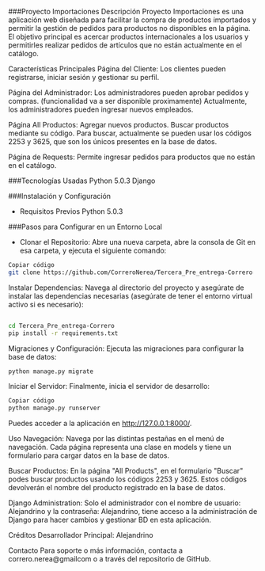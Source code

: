 ###Proyecto Importaciones
Descripción
Proyecto Importaciones es una aplicación web diseñada para facilitar la compra de productos importados y permitir la gestión de pedidos para productos no disponibles en la página. El objetivo principal es acercar productos internacionales a los usuarios y permitirles realizar pedidos de artículos que no están actualmente en el catálogo.

Características Principales
Página del Cliente:
Los clientes pueden registrarse, iniciar sesión y gestionar su perfil.

Página del Administrador:
Los administradores pueden aprobar pedidos y compras. (funcionalidad va a ser disponible proximamente)
Actualmente, los administradores pueden ingresar nuevos empleados.

Página All Productos:
Agregar nuevos productos.
Buscar productos mediante su código.
Para buscar, actualmente se pueden usar los códigos 2253 y 3625, que son los únicos presentes en la base de datos.

Página de Requests:
Permite ingresar pedidos para productos que no están en el catálogo.

###Tecnologías Usadas
Python 5.0.3 
Django

###Instalación y Configuración
* Requisitos Previos
Python 5.0.3

###Pasos para Configurar en un Entorno Local
* Clonar el Repositorio:
Abre una nueva carpeta, abre la consola de Git en esa carpeta, y ejecuta el siguiente comando:

```bash
Copiar código
git clone https://github.com/CorreroNerea/Tercera_Pre_entrega-Correro
```

Instalar Dependencias:
Navega al directorio del proyecto y asegúrate de instalar las dependencias necesarias (asegúrate de tener el entorno virtual activo si es necesario):

```bash

cd Tercera_Pre_entrega-Correro
pip install -r requirements.txt
```

Migraciones y Configuración:
Ejecuta las migraciones para configurar la base de datos:
```bash
python manage.py migrate
```

Iniciar el Servidor:
Finalmente, inicia el servidor de desarrollo:

```bash
Copiar código
python manage.py runserver
```
Puedes acceder a la aplicación en http://127.0.0.1:8000/.

Uso
Navegación:
Navega por las distintas pestañas en el menú de navegación. Cada página representa una clase en models y tiene un formulario para cargar datos en la base de datos.

Buscar Productos:
En la página "All Products", en el formulario "Buscar" podes buscar productos usando los códigos 2253 y 3625. Estos códigos devolverán el nombre del producto registrado en la base de datos.

Django Administration:
Solo el administrador con el nombre de usuario: Alejandrino y la contraseña: Alejandrino, tiene acceso a la administración de Django para hacer cambios y gestionar BD en esta aplicación.

Créditos
Desarrollador Principal: Alejandrino

Contacto
Para soporte o más información, contacta a correro.nerea@gmailcom o a través del repositorio de GitHub.
